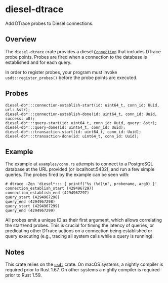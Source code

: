# diesel-dtrace

Add DTrace probes to Diesel connections.

## Overview

The `diesel-dtrace` crate provides a diesel [`Connection`][1] that includes DTrace probe points.
Probes are fired when a connection to the database is established and for each query.

In order to register probes, your program must invoke `usdt::register_probes()`
before the probe points are executed.

## Probes

```ignore
diesel-db*:::connection-establish-start(id: uint64_t, conn_id: Uuid, url: &str);
diesel-db*:::connection-establish-done(id: uint64_t, conn_id: Uuid, success: u8);
diesel-db*:::query-start(id: uint64_t, conn_id: Uuid, query: &str);
diesel-db*:::query-done(id: uint64_t, conn_id: Uuid);
diesel-db*:::transaction-start(id: uint64_t, conn_id: Uuid);
diesel-db*:::transaction-done(id: uint64_t, conn_id: Uuid);
```

## Example

The example at `examples/conn.rs` attempts to connect to a PostgreSQL database at the URL
provided (or localhost:5432), and run a few simple queries. The probes fired by the example can
be seen with:

```console
# dtrace -Zqn 'diesel*::: { printf("%s (%d)\n", probename, arg0) }'
connection_establish_start (4294967297)
connection_establish_end (4294967297)
query_start (4294967298)
query_end (4294967298)
query_start (4294967299)
query_end (4294967299)
```

All probes emit a unique ID as their first argument, which allows correlating the start/end
probes. This is crucial for timing the latency of queries, or predicating other DTrace actions
on a connection being established or query executing (e.g., tracing all system calls while a
query is running).

## Notes

This crate relies on the [`usdt`][2] crate. On macOS systems, a nightly
compiler is required prior to Rust 1.67. On other systems a nightly compiler is
required prior to Rust 1.59.

[1]: https://docs.rs/diesel/latest/diesel/connection/trait.Connection.html
[2]: https://crates.io/crates/usdt
